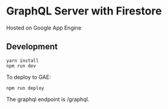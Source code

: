 # GraphQL Server with Firestore

Hosted on Google App Engine

## Development

```
yarn install
npm run dev
```

To deploy to GAE:

```
npm run deploy
```

The graphql endpoint is /graphql.
